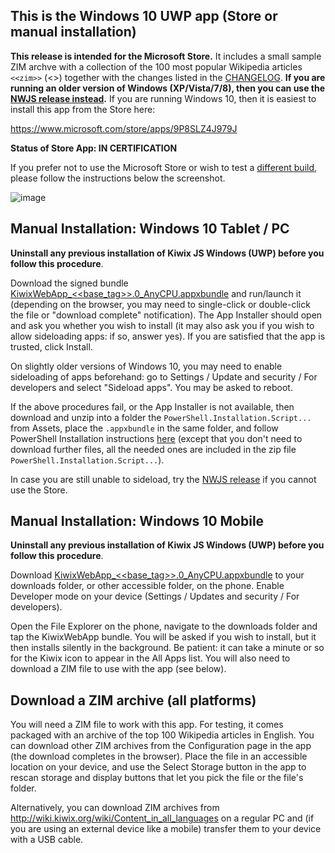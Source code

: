 ## This is the Windows 10 UWP app (Store or manual installation)

**This release is intended for the Microsoft Store.** It includes a small sample ZIM archve with a collection of the 100 most popular Wikipedia articles `<<zim>>` (<<date>>) together with the changes listed in the [CHANGELOG](https://github.com/kiwix/kiwix-js-windows/blob/master/CHANGELOG.md). **If you are running an older version of Windows (XP/Vista/7/8), then you can use the [NWJS release instead](https://kiwix.github.io/kiwix-js-windows/kiwix-js-nwjs.html).** If you are running Windows 10, then it is easiest to install this app from the Store here:

https://www.microsoft.com/store/apps/9P8SLZ4J979J 

**Status of Store App: IN CERTIFICATION**

If you prefer not to use the Microsoft Store or wish to test a [different build](https://github.com/kiwix/kiwix-js-windows/tree/master/AppPackages), please follow the instructions below the screenshot.

![image](https://user-images.githubusercontent.com/4304337/100858968-91203080-3486-11eb-88c9-baa7f7f7d97d.png)


## Manual Installation: Windows 10 Tablet / PC

**Uninstall any previous installation of Kiwix JS Windows (UWP) before you follow this procedure**.

Download the signed bundle [KiwixWebApp_<<base_tag>>.0_AnyCPU.appxbundle](https://github.com/kiwix/kiwix-js-windows/releases/download/v<<base_tag>>/KiwixWebApp_<<base_tag>>.0_AnyCPU.appxbundle) and run/launch it (depending on the browser, you may need to single-click or double-click the file or "download complete" notification).  The App Installer should open and ask you whether you wish to install (it may also ask you if you wish to allow sideloading apps: if so, answer yes). If you are satisfied that the app is trusted, click Install.

On slightly older versions of Windows 10, you may need to enable sideloading of apps beforehand: go to Settings / Update and security / For developers and select "Sideload apps". You may be asked to reboot.

If the above procedures fail, or the App Installer is not available, then download and unzip into a folder the `PowerShell.Installation.Script...` from Assets, place the `.appxbundle` in the same folder, and follow PowerShell Installation instructions [here](https://github.com/kiwix/kiwix-js-windows/tree/master/AppPackages#windows-10-tablet--pc) (except that you don't need to download further files, all the needed ones are included in the zip file `PowerShell.Installation.Script...`).

In case you are still unable to sideload, try the [NWJS release](https://kiwix.github.io/kiwix-js-windows/kiwix-js-nwjs.html) if you cannot use the Store.

## Manual Installation: Windows 10 Mobile

 **Uninstall any previous installation of Kiwix JS Windows (UWP) before you follow this procedure**.

Download [KiwixWebApp_<<base_tag>>.0_AnyCPU.appxbundle](https://github.com/kiwix/kiwix-js-windows/releases/download/v<<base_tag>>/KiwixWebApp_<<base_tag>>.0_AnyCPU.appxbundle) to your downloads folder, or other accessible folder, on the phone. Enable Developer mode on your device (Settings / Updates and security / For developers). 

Open the File Explorer on the phone, navigate to the downloads folder and tap the KiwixWebApp bundle. You will be asked if you wish to install, but it then installs silently in the background. Be patient: it can take a minute or so for the Kiwix icon to appear in the All Apps list. You will also need to download a ZIM file to use with the app (see below).

## Download a ZIM archive (all platforms)

You will need a ZIM file to work with this app. For testing, it comes packaged with an archive of the top 100 Wikipedia articles in English.
You can download other ZIM archives from the Configuration page in the app (the download completes in the browser). Place the file in an accessible location on your device, and use the Select Storage button in the app to rescan storage and display buttons that let you pick the file or the file's folder.

Alternatively, you can download ZIM archives from http://wiki.kiwix.org/wiki/Content_in_all_languages on a regular PC and (if you are using an external device like a mobile) transfer them to your device with a USB cable.